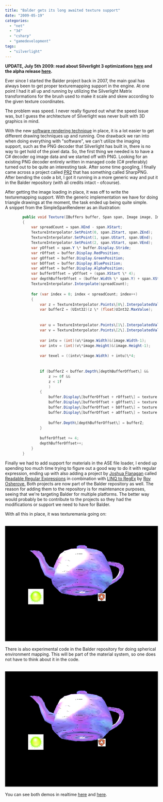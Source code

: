 ```yaml
---
title: "Balder gets its long awaited texture support"
date: "2009-05-19"
categories: 
  - "net"
  - "3d"
  - "csharp"
  - "gamedevelopment"
tags: 
  - "silverlight"
---
```


**UPDATE, July 5th 2009: read about Silverlight 3 optimizations [here](/post/2009/06/22/Balder-Silverlight-3-2b2b.aspx) and the alpha release [here](/post/2009/06/27/Balder-reaches-alpha-release.aspx).** 

Ever since I started the Balder project back in 2007, the main goal has always been to get proper texturemapping support in the engine. At one point I had it all up and running by utilizing the Silverlight Matrix transformations for the brush used to make it scale and skew according to the given texture coordinates.

The problem was speed. I never really figured out what the speed issue was, but I guess the architecture of Silverlight was never built with 3D graphics in mind. 

With the new [software rendering technique](/post/2009/05/05/Software-rendering-in-Balder.aspx) in place, it is a lot easier to get different drawing techniques up and running. One drawback we ran into when doing everything with "software", we can't utilize the imaging support, such as the PNG decoder that Silverlight has built in, there is no way to get hold of the pixel data. So, the first thing we needed is to have a C# decoder og image data and we started off with PNG. Looking for an existing PNG decoder entirely written in managed code (C# preferably) turned out to be quite an interesting task. After some time googling, I finally came across a project called [PR2](http://sourceforge.net/projects/pr2/) that has something called SharpPNG. After bending the code a bit, I got it running in a more generic way and put it in the Balder repository (with all credits intact - ofcourse).

After getting the image loading in place, it was off to write the texturemapping support. With the generic implementation we have for doing triangle drawings at the moment, the task ended up being quite simple.  
A snippet from the SimpleSpanRenderer as an illustration:

```csharp  
        public void Texture(IBuffers buffer, Span span, Image image, ImageContext texture)  
        {  
            var spreadCount = span.XEnd - span.XStart;  
            TextureInterpolator.SetPoint(0, span.ZStart, span.ZEnd);  
            TextureInterpolator.SetPoint(1, span.UStart, span.UEnd);  
            TextureInterpolator.SetPoint(2, span.VStart, span.VEnd);  
            var yOffset = span.Y \* buffer.Display.Stride;  
            var rOffset = buffer.Display.RedPosition;  
            var gOffset = buffer.Display.GreenPosition;  
            var bOffset = buffer.Display.BluePosition;  
            var aOffset = buffer.Display.AlphaPosition;  
            var bufferOffset = yOffset + (span.XStart \* 4);  
            var depthBufferOffset = (buffer.Width \* span.Y) + span.XStart;  
            TextureInterpolator.Interpolate(spreadCount);  
             
            for (var index = 0; index < spreadCount; index++)  
            {  
                var z = TextureInterpolator.Points\[0\].InterpolatedValues\[index\];  
                var bufferZ = (UInt32)(z \* (float)UInt32.MaxValue);  
  
  
                var u = TextureInterpolator.Points\[1\].InterpolatedValues\[index\];  
                var v = TextureInterpolator.Points\[2\].InterpolatedValues\[index\];  
  
                var intu = (int)(u\*image.Width)&(image.Width-1);  
                var intv = (int)(v\*image.Height)&(image.Height-1);  
  
                var texel = ((intv\*image.Width) + intu)\*4;  
  
  
                if (bufferZ < buffer.Depth\[depthBufferOffset\] &&  
                    z >= 0f &&  
                    z < 1f  
                    )  
                {  
                    buffer.Display\[bufferOffset + rOffset\] = texture.Bytes\[texel + 1\];  
                    buffer.Display\[bufferOffset + gOffset\] = texture.Bytes\[texel + 2\];  
                    buffer.Display\[bufferOffset + bOffset\] = texture.Bytes\[texel\];  
                    buffer.Display\[bufferOffset + aOffset\] = texture.Bytes\[texel + 3\];  
  
                    buffer.Depth\[depthBufferOffset\] = bufferZ;  
                }  
  
                bufferOffset += 4;  
                depthBufferOffset++;  
            }  
        }  
```

Finally we had to add support for materials in the ASE file loader, I ended up spending too much time trying to figure out a good way to do it with regular expression, ending up with also adding a project by [Joshua Flanagan](http://flimflan.com/blog/default.aspx) called [Readable Regular Expressions](http://flimflan.com/blog/ReadableRegularExpressions.aspx) in combination with [LINQ to RegEx](http://weblogs.asp.net/rosherove/archive/2008/05/06/introducing-linq-to-regex.aspx) by [Roy Osherove.](http://weblogs.asp.net/rosherove/) Both projects are now part of the Balder repository as well. The reason for adding them to the repository is for maintenance purposes, seeing that we're targeting Balder for multiple platforms. The better way would probably be to contribute to the projects so they had the modifications or support we need to have for Balder. 

With all this in place, it was texturemania going on:

  ![](images/screenshot.png)

There is also experimental code in the Balder repository for doing spherical environment mapping. This will be part of the material system, so one does not have to think about it in the code.

  ![](images/screenshot.png)

You can see both demos in realtime [here](http://localhost:8080/silverlight/Balder/20090519/TestPage.html) and [here](http://localhost:8080/silverlight/Balder/20090519_EnvMap/TestPage.html).
